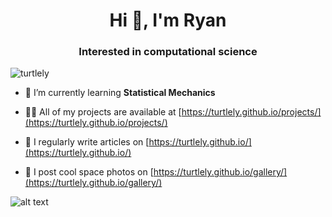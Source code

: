 <h1 align="center">Hi 👋, I'm Ryan</h1>
<h3 align="center">Interested in computational science</h3>

<p align="left"> <img src="https://komarev.com/ghpvc/?username=turtlely&label=Profile%20views&color=0e75b6&style=flat" alt="turtlely" /> </p>

- 🌱 I’m currently learning **Statistical Mechanics**

- 👨‍💻 All of my projects are available at [https://turtlely.github.io/projects/](https://turtlely.github.io/projects/)

- 📝 I regularly write articles on [https://turtlely.github.io/](https://turtlely.github.io/)

- 📝 I post cool space photos on [https://turtlely.github.io/gallery/](https://turtlely.github.io/gallery/)

![alt text](https://github.com/Turtlely/Turtlely.github.io/blob/c54a827020929719bab89aac59ce6bc3227a43e3/assets/files/astro/horsehead/B.png)

<p align="left">
</p>
